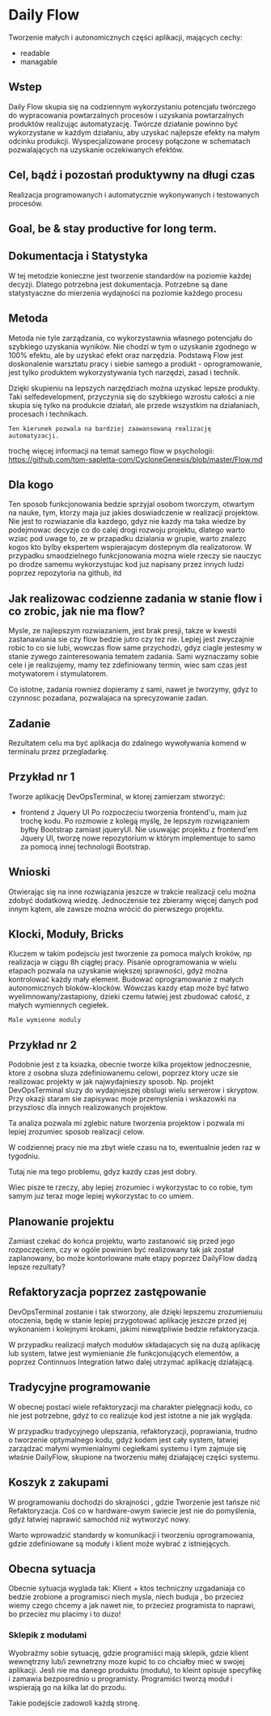 # Daily Flow
Tworzenie małych i autonomicznych części aplikacji, mających cechy:
+ readable
+ managable

## Wstep
Daily Flow skupia się na codziennym wykorzystaniu potencjału twórczego do wypracowania powtarzalnych procesów i uzyskania powtarzalnych produktów realizując automatyzację.
Twórcze działanie powinno być wykorzystane w każdym działaniu, aby uzyskać najlepsze efekty na małym odcinku produkcji.
Wyspecjalizowane procesy połączone w schematach pozwalających na uzyskanie oczekiwanych efektów.

## Cel, bądź i pozostań produktywny na długi czas
Realizacja programowanych i automatycznie wykonywanych i testowanych procesów.

## Goal, be & stay productive for long term.



## Dokumentacja i Statystyka
W tej metodzie konieczne jest tworzenie standardów na poziomie każdej decyzji.
Dlatego potrzebna jest dokumentacja.
Potrzebne są dane statystyaczne do mierzenia wydajności na poziomie każdego procesu


## Metoda 

Metoda nie tyle zarządzania, co wykorzystawnia własnego potencjału do szybkiego uzyskania wyników.
Nie chodzi w tym o uzyskanie zgodnego w 100% efektu, ale by uzyskać efekt oraz narzędzia.
Podstawą Flow jest doskonalenie warsztatu pracy i siebie samego a produkt - oprogramowanie, jest tylko produktem wykorzystywania tych narzędzi, zasad i technik.

Dzięki skupieniu na lepszych narzędziach można uzyskać lepsze produkty.
Taki selfedevelopment, przyczynia się do szybkiego wzrostu całości a nie skupia się tylko na produkcie działań, ale przede wszystkim na działaniach, procesach i technikach.

    Ten kierunek pozwala na bardziej zaawansowaną realizację automatyzacji.

trochę więcej informacji na temat samego flow w psychologii:
https://github.com/tom-sapletta-com/CycloneGenesis/blob/master/Flow.md

## Dla kogo
Ten sposob funkcjonowania bedzie sprzyjal osobom tworczym, otwartym na nauke,
tym, ktorzy maja juz jakies doswiadczenie w realizacji projektow.
Nie jest to rozwiazanie dla kazdego, gdyz nie kazdy ma taka wiedze by podejmowac decyzje co do calej drogi rozwoju projektu,
dlatego warto wziac pod uwage to, ze w przapadku dzialania w grupie, warto znalezc kogos kto bylby ekspertem wspierajacym dostepnym dla realizatorow.
W przypadku smaodzielnego funkcjonowania mozna wiele rzeczy sie nauczyc po drodze samemu wykorzystujac kod juz napisany przez innych ludzi poprzez repozytoria na github, itd

## Jak realizowac codzienne zadania w stanie flow i co zrobic, jak nie ma flow?
Mysle, ze najlepszym rozwiazaniem, jest brak presji, takze w kwestii zastanawiania sie czy flow bedzie jutro czy tez nie.
Lepiej jest zwyczajnie robic to co sie lubi, wowczas flow same przychodzi, gdyz ciagle jestesmy w stanie zywego zainteresowania tematem zadania.
Sami wyznaczamy sobie cele i je realizujemy, mamy tez zdefiniowany termin, wiec sam czas jest motywatorem i stymulatorem.

Co istotne, zadania rowniez dopieramy z sami, nawet je tworzymy, gdyz to czynnosc pozadana, pozwalajaca na sprecyzowanie zadan.

## Zadanie
Rezultatem celu ma być aplikacja do zdalnego wywoływania komend w terminalu przez przegladarkę.

## Przykład nr 1

Tworze aplikację DevOpsTerminal, w ktorej zamierzam stworzyć:
+ frontend z Jquery UI
Po rozpoczeciu tworzenia frontend'u, mam juz trochę kodu.
Po rozmowie z kolegą myślę, że lepszym rozwiązaniem byłby Bootstrap zamiast jqueryUI.
Nie usuwając projektu z frontend'em Jquery UI, tworzę nowe repozytorium w którym implementuje to samo za pomocą innej technologii Bootstrap.

## Wnioski
Otwierając się na inne rozwiązania jeszcze w trakcie realizacji celu można zdobyć dodatkową wiedzę.
Jednoczensie tez zbieramy więcej danych pod innym kątem, ale zawsze można wrócić do pierwszego projektu.

## Klocki, Moduły, Bricks
Kluczem w takim podejsciu jest tworzenie za pomoca malych kroków, np realizacja w ciągu 8h ciągłej pracy.
Pisanie oprogramowania w wielu etapach pozwala na uzyskanie większej sprawności, gdyż można kontrolować każdy mały element.
Budować oprogramowanie z małych autonomicznych bloków-klocków.
Wówczas kazdy etap może być łatwo wyelimnowany/zastapiony, dzieki czemu łatwiej jest zbudować całość, z małych wymiennych cegiełek.
    
    Male wymienne moduly

## Przykład nr 2

Podobnie jest z ta ksiazka,
obecnie tworze kilka projektow jednoczesnie, ktore z osobna sluza zdefiniowanemu celowi, poprzez ktory ucze sie realizowac projekty w jak najwydajnieszy sposob.
Np. projekt DevOpsTerminal sluzy do wydajniejszej obslugi wielu serwerow i skryptow.
Przy okazji staram sie zapisywac moje przemyslenia i wskazowki na przyszlosc dla innych realizowanych projektow.

Ta analiza pozwala mi zglebic nature tworzenia projektow i pozwala mi lepiej zrozumiec sposob realizacji celow.

W codziennej pracy nie ma zbyt wiele czasu na to, ewentualnie jeden raz w tygodniu.

Tutaj nie ma tego problemu, gdyz kazdy czas jest dobry.

Wiec pisze te rzeczy, aby lepiej zrozumiec i wykorzystac to co robie, tym samym juz teraz moge lepiej wykorzystac to co umiem.

## Planowanie projektu
Zamiast czekać do końca projektu, warto zastanowić się przed jego rozpoczęciem, czy w ogóle powinien być realizowany tak jak został zaplanowany, bo może kontorlowane małe etapy poprzez DailyFlow dadzą lepsze rezultaty?

## Refaktoryzacja poprzez zastępowanie
DevOpsTerminal zostanie i tak stworzony, ale dzięki lepszemu zrozumienuiu otoczenia, będę w stanie lepiej przygotować aplikację jeszcze przed jej wykonaniem i kolejnymi krokami, jakimi niewątpliwie bedzie refaktoryzacja.

W przypadku realizacji małych modułów składajacych się na dużą aplikację lub system, łatwe jest wymienianie źle funkcjonujących elementów, a poprzez Continnuos Integration łatwo dalej utrzymać aplikację działającą.

## Tradycyjne programowanie
W obecnej postaci wiele refaktoryzacji ma charakter pielęgnacji kodu, co nie jest potrzebne, gdyż to co realizuje kod jest istotne a nie jak wygląda.

W przypadku tradycyjnego ulepszania, refaktoryzacji, poprawiania, trudno o tworzenie optymalnego kodu, gdyż kodem jest cały system, łatwiej zarządzać małymi wymienialnymi cegiełkami systemu i tym zajmuje się właśnie DailyFlow, skupione na tworzeniu małej działającej części systemu.


## Koszyk z zakupami
W programowaniu dochodzi do skrajności , gdzie Tworzenie jest tańsze nić Refaktoryzacja. 
Coś co w hardware-owym świecie jest nie do pomyślenia, gdyż łatwiej naprawić samochód niż wytworzyć nowy.

Warto wprowadzić standardy w komunikacji i tworzeniu oprogramowania, gdzie zdefiniowane są moduły i klient może wybrać z istniejących.

## Obecna sytuacja
Obecnie sytuacja wyglada tak:
Klient + ktos techniczny uzgadaniaja co bedzie zrobione a programisci niech mysla, niech buduja , bo przeciez wiemy czego chcemy a jak nawet nie, to przeciez programista to naprawi, bo przeciez mu placimy i to duzo!


### Sklepik z modułami
Wyobraźmy sobie sytuację, gdzie programiści mają sklepik, gdzie klient wewnętrzny lub/i zewnetrzny moze kupić to co chciałby mieć w swojej aplikacji.
Jesli nie ma danego produktu (modułu), to kleint opisuje specyfikę i zamawia bezposrednio u programisty.
Programiści tworzą moduł i wspierają go na kilka lat do przodu.

Takie podejście zadowoli każdą stronę.

